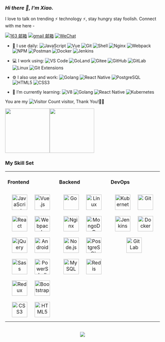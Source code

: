 <link rel="stylesheet" type="text/css" href="./beautiful.css">

### _Hi there 👋, I'm Xiao._

I love to talk on trending ⚡ technology ⚡, stay hungry stay foolish. Connect with me here -

[![163 邮箱](https://img.shields.io/badge/-163%20Mail-FC1F1F?style=plastic&link=mailto:find_onepiece@163.com)](mailto:find_onepiece@163.com)
[![gmail 邮箱](https://img.shields.io/badge/Gmail-D14836?logo=gmail&logoColor=white)](mailto:juntaoxiaocc@gmail.com)
[![WeChat](https://img.shields.io/badge/WeChat-07C160?logo=wechat&logoColor=white)](https://raw.githubusercontent.com/all-smile/nav/master/static/images/WeChat.jpg)

- 🚀 I use daily:
  ![JavaScript](https://img.shields.io/badge/JavaScript-000000?logo=JavaScript&logoColor=FFCA28)
  ![Vue](https://img.shields.io/badge/Vue.js-35495E?logo=vue.js&logoColor=4FC08D)
  ![Git](https://img.shields.io/badge/-Git-000000?logo=git&logoColor=FF7043)
  ![Shell](https://img.shields.io/badge/-Shell-4EC422?logo=Shell&logoColor=FF7043)
  ![Nginx](https://img.shields.io/badge/-Nginx-F6C915?logo=nginx&logoColor=029137)
  ![Webpack](https://img.shields.io/badge/-webpack-2B3A42?logo=webpack&logoColor=75AFCC)
  ![NPM](https://img.shields.io/badge/-NPM-2875E3?logo=npm&logoColor=029137)
  ![Postman](https://img.shields.io/badge/-Postman-7A1FA2?logo=postman&logoColor=FC8019)
  ![Docker](https://img.shields.io/badge/docker-20232A?logo=docker&logoColor=61DAFB)
  ![Jenkins](https://img.shields.io/badge/-Jenkins-F6C915?logo=jenkins&logoColor=F16061)

- 💻 I work using:
  ![VS Code](https://img.shields.io/badge/-VS%20Code-007ACC?style=plastic&logo=visual-studio-code)
  ![GoLand](https://img.shields.io/badge/-GoLand-000?logo=goland&logoColor=00ACC1)
  ![Gitee](https://img.shields.io/badge/-Gitee-A80025?logo=gitee&logoColor=F16061)
  ![GitHub](https://img.shields.io/badge/-GitHub-181717?style=plastic&logo=github)
  ![GitLab](https://img.shields.io/badge/-GitLab-FCA121?style=plastic&logo=gitlab)
  ![Linux](https://img.shields.io/badge/-Linux-F16061?logo=linux&logoColor=000)
  ![Git Extensions](https://img.shields.io/badge/-Git%20Extensions-green?logo=git%20extensions&logoColor=DE3929)

- ⚙️ I also use and work:
  ![Golang](https://img.shields.io/badge/-Golang-02569B?logo=go&logoColor=00ACC1)
  ![React Native](https://img.shields.io/badge/React_Native-20232A?logo=react&logoColor=61DAFB)
  ![PostgreSQL](https://img.shields.io/badge/-PostgreSQL-336791?style=plastic&logo=postgresql)
  ![HTML5](https://img.shields.io/badge/-HTML5-E34F26?style=plastic&logo=html5&logoColor=white)
  ![CSS3](https://img.shields.io/badge/-CSS3-1572B6?style=plastic&logo=css3)

- 🌱 I’m currently learning:
  ![V8](https://img.shields.io/badge/-V8-3DDC84?logo=v8&logoColor=4788F4)
  ![Golang](https://img.shields.io/badge/-Golang-02569B?logo=go&logoColor=00ACC1)
  ![React Native](https://img.shields.io/badge/React_Native-20232A?logo=react&logoColor=61DAFB)
  ![Kubernetes](https://img.shields.io/badge/-Kubernetes-F5F5F5?logo=Kubernetes&logoColor=316CE6)


You are my ![Visitor Count](https://profile-counter.glitch.me/all-smile/count.svg) visitor, Thank You!🎉🎉

<!-- [![Top Langs](https://github-readme-stats.vercel.app/api/top-langs/?username=all-smile&theme=flag-india)](https://github.com/all-smile/github-readme-stats) -->

[<span><img src="https://github-readme-stats.vercel.app/api/top-langs/?username=all-smile&layout=compact" height=145/></span><span><img src="https://github-readme-stats.vercel.app/api?username=all-smile&count_private=true&show_icons=true" height=145/></span>](https://home.i-xiao.space/blog/)

<!--
<table border="0">
<tr>
<td valign="top">
<img src="https://github-readme-stats.vercel.app/api/top-langs/?username=all-smile&layout=compact" alt="Top Langs" height="160" />
</td>
<td valign="top">
<img src="https://github-readme-stats.vercel.app/api?username=all-smile&show_icons=true" alt="all-smile's GitHub stats" height="160" />
</td>
</tr>
</table>
-->

<!--
![Top Langs](https://github-readme-stats.vercel.app/api/top-langs/?username=all-smile&layout=compact)
![all-smile's GitHub stats](https://github-readme-stats.vercel.app/api?username=all-smile&show_icons=true)
-->

### My Skill Set
<table><tr><td valign="top" width="33%">



#### Frontend
<div align="center">
<img style="margin: 10px" src="https://profilinator.rishav.dev/skills-assets/javascript-original.svg" alt="JavaScript" height="50" />
<img style="margin: 10px" src="https://profilinator.rishav.dev/skills-assets/vuejs-original-wordmark.svg" alt="Vue.js" height="50" />
<img style="margin: 10px" src="https://profilinator.rishav.dev/skills-assets/react-original-wordmark.svg" alt="React" height="50" />
<img style="margin: 10px" src="https://profilinator.rishav.dev/skills-assets/webpack-original.svg" alt="Webpack" height="50" />
<img style="margin: 10px" src="https://profilinator.rishav.dev/skills-assets/jquery.png" alt="jQuery" height="50" />
<img style="margin: 10px" src="https://profilinator.rishav.dev/skills-assets/android-original-wordmark.svg" alt="Android" height="50" />
<img style="margin: 10px" src="https://profilinator.rishav.dev/skills-assets/sass-original.svg" alt="Sass" height="50" />
<img style="margin: 10px" src="https://profilinator.rishav.dev/skills-assets/powershell.png" alt="PowerShell" height="50" />
<img style="margin: 10px" src="https://profilinator.rishav.dev/skills-assets/redux-original.svg" alt="Redux" height="50" />
<img style="margin: 10px" src="https://profilinator.rishav.dev/skills-assets/bootstrap-plain.svg" alt="Bootstrap" height="50" />
<img style="margin: 10px" src="https://profilinator.rishav.dev/skills-assets/css3-original-wordmark.svg" alt="CSS3" height="50" />
<img style="margin: 10px" src="https://profilinator.rishav.dev/skills-assets/html5-original-wordmark.svg" alt="HTML5" height="50" />
</div>

</td>
<td valign="top" width="33%">

#### Backend
<div align="center">
<img style="margin: 10px" src="https://profilinator.rishav.dev/skills-assets/go-original.svg" alt="Go" height="50" />
<img style="margin: 10px" src="https://profilinator.rishav.dev/skills-assets/linux-original.svg" alt="Linux" height="50" />
<img style="margin: 10px" src="https://profilinator.rishav.dev/skills-assets/nginx-original.svg" alt="Nginx" height="50" />
<img style="margin: 10px" src="https://profilinator.rishav.dev/skills-assets/mongodb-original-wordmark.svg" alt="MongoDB" height="50" />
<img style="margin: 10px" src="https://profilinator.rishav.dev/skills-assets/nodejs-original-wordmark.svg" alt="Node.js" height="50" />
<img style="margin: 10px" src="https://profilinator.rishav.dev/skills-assets/postgresql-original-wordmark.svg" alt="PostgreSQL" height="50" />
<img style="margin: 10px" src="https://profilinator.rishav.dev/skills-assets/mysql-original-wordmark.svg" alt="MySQL" height="50" />
<img style="margin: 10px" src="https://profilinator.rishav.dev/skills-assets/redis-original-wordmark.svg" alt="Redis" height="50" />
</div>

</td>
<td valign="top" width="33%">

#### DevOps
<div align="center">
<img style="margin: 10px" src="https://profilinator.rishav.dev/skills-assets/kubernetes-icon.svg" alt="Kubernetes" height="50" />
<img style="margin: 10px" src="https://profilinator.rishav.dev/skills-assets/git-scm-icon.svg" alt="Git" height="50" />
<img style="margin: 10px" src="https://profilinator.rishav.dev/skills-assets/jenkins-icon.svg" alt="Jenkins" height="50" />
<img style="margin: 10px" src="https://profilinator.rishav.dev/skills-assets/docker-original-wordmark.svg" alt="Docker" height="50" />
<img style="margin: 10px" src="https://profilinator.rishav.dev/skills-assets/gitlab.svg" alt="GitLab" height="50" />
</div>
</td>
</tr>
</table>

<br/>
<div align="center">
  <a href="https://raw.githubusercontent.com/all-smile/nav/master/static/images/buymeacoffee.jpg" target="_blank" style="display: inline-block;">
    <img
        src="https://img.shields.io/badge/Donate-Buy%20Me%20A%20Coffee-orange.svg?style=flat-square"
        align="center"
    />
  </a>
</div>
